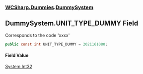 ### [WCSharp.Dummies](WCSharp.Dummies.md 'WCSharp.Dummies').[DummySystem](WCSharp.Dummies.DummySystem.md 'WCSharp.Dummies.DummySystem')

## DummySystem.UNIT_TYPE_DUMMY Field

Corresponds to the code 'xxxx'

```csharp
public const int UNIT_TYPE_DUMMY = 2021161080;
```

#### Field Value
[System.Int32](https://docs.microsoft.com/en-us/dotnet/api/System.Int32 'System.Int32')